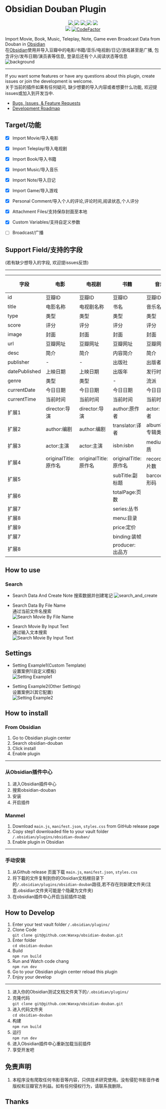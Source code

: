 # Obsidian Douban Plugin

<p align="center">  
    <a href="https://github.com/Wanxp/obsidian-douban/releases/latest">  
      <img src="https://img.shields.io/github/manifest-json/v/Wanxp/obsidian-douban?color=blue">  
   </a>  
    <img src="https://img.shields.io/github/release-date/Wanxp/obsidian-douban">  
   <a href="https://github.com/Wanxp/obsidian-douban/blob/master/License">  
      <img src="https://img.shields.io/github/license/Wanxp/obsidian-douban">  
   </a>  
   <img src="https://img.shields.io/github/downloads/Wanxp/obsidian-douban/total">  
   <a href="https://github.com/Wanxp/obsidian-douban/issues">  
      <img src="https://img.shields.io/github/issues/Wanxp/obsidian-douban">  
   </a>  
   <br>  
   <img src="https://img.shields.io/tokei/lines/github/Wanxp/obsidian-douban">  
   <a href="https://www.codefactor.io/repository/github/wanxp/obsidian-douban">  
   <img src="https://www.codefactor.io/repository/github/wanxp/obsidian-douban/badge" alt="CodeFactor" />  
   </a>  
</p>  

Import Movie, Book, Music, Teleplay, Note, Game even Broadcast Data from Douban in [Obsidian](https://obsidian.md/)     
在[Obsidian](https://obsidian.md/)使用并导入豆瓣中的电影/书籍/音乐/电视剧/日记/游戏甚至是广播, 包含评分/发布日期/演员表等信息, 登录后还有个人阅读状态等信息  
![background](./doc/background.png)
  
---  
If you want some features or have any questions about this plugin, create issues or join the development is welcome.    
关于当前的插件如果有任何疑问, 缺少想要的导入内容或者想要什么功能, 欢迎提issues或加入到开发当中.

- [Bugs, Issues, & Feature Requests](https://github.com/Wanxp/obsidian-douban/issues)
- [Development Roadmap](https://github.com/users/Wanxp/projects/1)

## Target/功能
- [x] Import Movie/导入电影
- [x] Import Teleplay/导入电视剧
- [x] Import Book/导入书籍
- [x] Import Music/导入音乐
- [x] Import Note/导入日记
- [x] Import Game/导入游戏
- [x] Personal Comment/导入个人的评论,评论时间,阅读状态,个人评分
- [x] Attachment Files/支持保存封面至本地
- [x] Custom Variables/支持自定义参数
- [ ] Broadcast/广播


## Support Field/支持的字段
(若有缺少想导入的字段, 欢迎提issues反馈)
  
---  
| 字段          | 电影                 | 电视剧               | 书籍                | 音乐               | 日记               | 游戏             | 广播 |
| ----------- | -------------------- | -------------------- |-------------------| ------------------ | ------------------ | ---------------- | ---- |
| id          | 豆瓣ID               | 豆瓣ID               | 豆瓣ID              | 豆瓣ID             | 豆瓣ID             | 豆瓣ID           | -    |
| title       | 电影名称             | 电视剧名称           | 书名                | 音乐名             | 日记标题           | 游戏名称         | -    |
| type        | 类型                 | 类型                 | 类型                | 类型               | 类型               | 类型             | -    |
| score       | 评分                 | 评分                 | 评分                | 评分               | 评分               | 评分             | -    |
| image       | 封面                 | 封面                 | 封面                | 封面               | 图片               | 封面             | -    |
| url         | 豆瓣网址             | 豆瓣网址             | 豆瓣网址              | 豆瓣网址           | 豆瓣网址           | 豆瓣网址         | -    |
| desc        | 简介                 | 简介                 | 内容简介              | 简介               | 简介               | 简介             | -    |
| publisher   | -                    | -                    | 出版社               | 出版者             | 发布者             | 发行商           | -    |
| datePublished | 上映日期             | 上映日期             | 出版年               | 发行时间           | 发布时间           | 发行日期         | -    |
| genre       | 类型                 | 类型                 | -                 | 流派               | -                  | 类型             | -    |
| currentDate | 今日日期             | 今日日期             | 今日日期              | 今日日期           | 今日日期           | 今日日期         |      |
| currentTime | 当前时间             | 当前时间             | 当前时间              | 当前时间           | 当前时间           | 当前时间         |      |
| 扩展1         | director:导演        | director:导演        | author:原作者        | actor: 表演者      | author:作者        | aliases:别名     |      |
| 扩展2         | author:编剧          | author:编剧          | translator:译者     | albumType:专辑类型 | authorUrl:作者网址 | developer:开发商 |      |
| 扩展3         | actor:主演           | actor:主演           | isbn:isbn         | medium:介质        | content:日记内容   | platform:平台    |      |
| 扩展4         | originalTitle:原作名 | originalTitle:原作名 | originalTitle:原作名 | records:唱片数     |                    |                  |      |
| 扩展5         |                      |                      | subTitle:副标题      | barcode:条形码     |                    |                  |      |
| 扩展6         |                      |                      | totalPage:页数      |                    |                    |                  |      |
| 扩展7         |                      |                      | series:丛书         |                    |                    |                  |      |
| 扩展8         |                      |                      | menu:目录           |                    |                    |                  |      |
| 扩展9         |                      |                      | price:定价          |                    |                    |                  |      |
| 扩展7         |                      |                      | binding:装帧        |                    |                    |                  |      |
| 扩展8         |                      |                      | producer: 出品方     |                    |                    |                  |      |



## How to use
### Search
- Search Data And Create Note
  搜索数据并创建笔记
  ![search_and_create](./doc/search_and_create_note.gif) 
- Search Data By File Name  
  通过当前文件名搜索  
  ![Search Movie By File Name](./doc/search_by_file_name.gif)

- Search Movie By Input Text     
  通过输入文本搜索  
  ![Search Movie By Input Text](./doc/search_by_input.gif)

## Settings
- Setting Example1(Custom Template)    
  设置案例1(自定义模板)  
  ![Setting Example1](./doc/setting_zh.gif)


- Setting Example2(Other Settings)    
  设置案例2(其它配置)  
  ![Setting Example2](./doc/setting_en.gif)





## How to install
### From Obsidian
1. Go to Obsidian plugin center
2. Search obsidian-douban
3. Click install
4. Enable plugin
---  
### 从Obsidian插件中心
1. 进入Obsidian插件中心
2. 搜索obsidian-douban
3. 安装
4. 开启插件

### Manmel
1. Download `main.js`, `manifest.json`, `styles.css` from GitHub release page
2. Copy step1 downloaded file to your vault folder `/.obsidian/plugins/obsidian-douban/`
3. Enable plugin in Obsidian
----  
### 手动安装
1. 从Github release 页面下载 `main.js`, `manifest.json`, `styles.css`
2. 将下载的文件复制到你的Obsidian文档根目录下的`/.obsidian/plugins/obsidian-douban`路径,若不存在则新建文件夹(注意.obsidian文件夹可能是个隐藏为文件夹)
3. 在obsidian插件中心开启当前插件功能

## How to Develop
1. Enter your test vault folder `/.obsidian/plugins/`
2. Clone Code  
   `git clone git@github.com:Wanxp/obsidian-douban.git`
3. Enter folder  
   `cd obsidian-douban`
4. Build  
   `npm run build`
5. Run and Watch code chang  
   `npm run dev`
6. Go to your Obsidian plugin center reload this plugin
7. Enjoy your develop
---  
1. 进入你的Obsidian测试文档文件夹下的`/.obsidian/plugins/`
2. 克隆代码    
   `git clone git@github.com:Wanxp/obsidian-douban.git`
3. 进入代码文件夹    
   `cd obsidian-douban`
4. 构建    
   `npm run build`
5. 运行    
   `npm run dev`
6. 进入Obsidian插件中心重新加载当前插件
7. 享受开发吧

## 免责声明
1. 本程序没有爬取任何书影音等内容，只供技术研究使用。没有侵犯书影音作者版权和豆瓣官方利益。如有任何侵权行为，请联系我删除。
## Thanks

